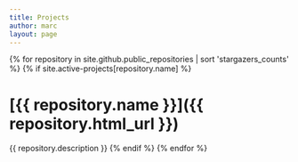 ```yaml
---
title: Projects
author: marc
layout: page
---
```

{% for repository in site.github.public_repositories | sort 'stargazers_counts' %}
{% if site.active-projects[repository.name] %}
# [{{ repository.name }}]({{ repository.html_url }})
{{ repository.description }}
{% endif %}
{% endfor %}

<!-- Quick Adsense WordPress Plugin: http://quicksense.net/ -->

<div style="float:none;margin:10px 0 10px 0;text-align:center;">
</div>

<div style="font-size:0px;height:0px;line-height:0px;margin:0;padding:0;clear:both">
</div>
